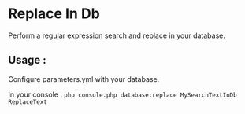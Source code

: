 Replace In Db
=============

Perform a regular expression search and replace in your database.


Usage :
-------

Configure parameters.yml with your database.

In your console : 
```php console.php database:replace MySearchTextInDb ReplaceText```